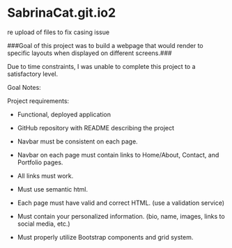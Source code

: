 # SabrinaCat.git.io2
re upload of files to fix casing issue

###Goal of this project was to build a webpage that would render to specific layouts when displayed on different screens.###

Due to time constraints, I was unable to complete this project to a satisfactory level.


Goal Notes:


Project requirements:
* Functional, deployed application

* GitHub repository with README describing the project

* Navbar must be consistent on each page.

* Navbar on each page must contain links to Home/About, Contact, and Portfolio pages.

* All links must work.

* Must use semantic html.

* Each page must have valid and correct HTML. (use a validation service)

* Must contain your personalized information. (bio, name, images, links to social media, etc.)

* Must properly utilize Bootstrap components and grid system.


